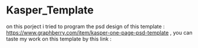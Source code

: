 # Kasper_Template

on this porject i tried to program the psd design of this template : https://www.graphberry.com/item/kasper-one-page-psd-template ,  you can taste my work on this template by this link :
